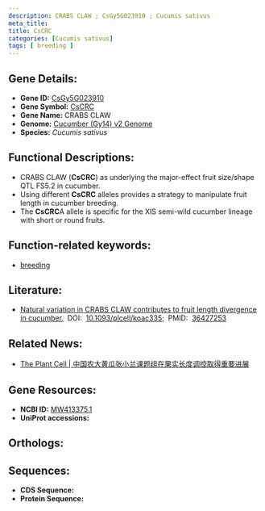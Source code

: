 ```yaml
---
description: CRABS CLAW ; CsGy5G023910 ; Cucumis sativus
meta_title:
title: CsCRC
categories: [Cucumis sativus]
tags: [ breeding ]
---
```


## Gene Details:
- **Gene ID:**	[CsGy5G023910]()
- **Gene Symbol:** <u> CsCRC </u>
- **Gene Name:** CRABS CLAW
- **Genome:** [Cucumber (Gy14) v2 Genome]()
- **Species:** *Cucumis sativus*

## Functional Descriptions:
   - CRABS CLAW (**CsCRC**) as underlying the major-effect fruit size/shape QTL FS5.2 in cucumber.
   - Using different **CsCRC** alleles provides a strategy to manipulate fruit length in cucumber breeding.
   - The **CsCRC**A allele is specific for the XIS semi-wild cucumber lineage with short or round fruits.

## Function-related keywords:
   - [breeding](/tags/breeding/)

## Literature:
   - [Natural variation in CRABS CLAW contributes to fruit length divergence in cucumber.]( https://academic.oup.com/plcell/article/35/2/738/6847306?login=true)&nbsp;&nbsp;DOI:&nbsp;&nbsp;[10.1093/plcell/koac335](https://academic.oup.com/plcell/article/35/2/738/6847306?login=true);&nbsp;&nbsp;PMID:&nbsp;&nbsp;[36427253](https://pubmed.ncbi.nlm.nih.gov/36427253/)

## Related News:
   - [The Plant Cell | 中国农大黄瓜张小兰课题组在果实长度调控取得重要进展](https://mp.weixin.qq.com/s?__biz=MzIyOTY2NDYyNQ==&mid=2247559442&idx=1&sn=89450cba81818028ae2dcf3856458df4&chksm=e8bc9b0cdfcb121a431f1cd1b24872f6da693ad9c5a3cdf0907643597506a594f479f6afe331&scene=27#wechat_redirect)

## Gene Resources:
- **NCBI ID:**  [MW413375.1](https://www.ncbi.nlm.nih.gov/gene/?term=MW413375.1)
- **UniProt accessions:** [](https://www.uniprot.org/uniprotkb//entry)

## Orthologs:

## Sequences:
- **CDS Sequence:**
- **Protein Sequence:**
